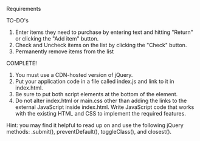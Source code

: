 Requirements

TO-DO's

1. Enter items they need to purchase by entering text and hitting "Return" or clicking the "Add item" button.
2. Check and Uncheck items on the list by clicking the "Check" button.
3. Permanently remove items from the list


COMPLETE!
1. You must use a CDN-hosted version of jQuery.
2. Put your application code in a file called index.js and link to it in index.html.
3. Be sure to put both script elements at the bottom of the <body> element.
4. Do not alter index.html or main.css other than adding the links to the external JavaScript inside index.html. Write JavaScript code that works with the existing HTML and CSS to implement the required features.



Hint: you may find it helpful to read up on and use the following jQuery methods: .submit(), preventDefault(), toggleClass(), and closest().

